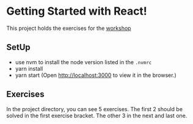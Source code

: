 # Getting Started with React!

This project holds the exercises for the [workshop](https://github.com/patchlevel/react-workshop-slides)

## SetUp

* use nvm to install the node version listed in the `.nvmrc`
* yarn install
* yarn start (Open [http://localhost:3000](http://localhost:3000) to view it in the browser.)

## Exercises

In the project directory, you can see 5 exercises. The first 2 should be solved in the first exercise bracket. The other 3 in the next and last one.
